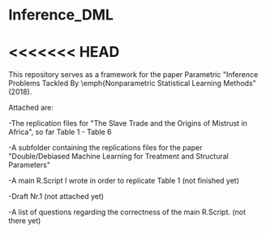 # Inference_DML

<<<<<<< HEAD
=======

This repository serves as a framework for the paper Parametric "Inference Problems Tackled By \emph{Nonparametric Statistical Learning Methods" (2018).

Attached are:

-The replication files for "The Slave Trade and the Origins of Mistrust in Africa", so far Table 1 - Table 6

-A subfolder containing the replications files for the paper "Double/Debiased Machine Learning for Treatment
and Structural Parameters"

-A main R.Script I wrote in order to replicate Table 1 (not finished yet)

-Draft Nr.1 (not attached yet)

-A list of questions regarding the correctness of the main R.Script. (not there yet)


